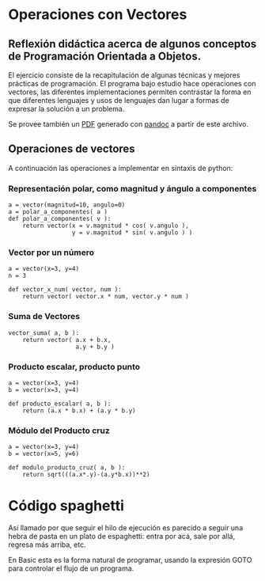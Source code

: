 # Operaciones con Vectores

## Reflexión didáctica acerca de algunos conceptos de Programación Orientada a Objetos.

El ejercicio consiste de la recapitulación de algunas técnicas y
mejores prácticas de programación. El programa bajo estudio hace
operaciones con vectores, las diferentes implementaciones permiten
contrastar la forma en que diferentes lenguajes y usos de lenguajes
dan lugar a formas de expresar la solución a un problema.

Se provee también un [PDF](README.pdf) generado con
[pandoc](http://pandoc.org) a partir de este archivo.


## Operaciones de vectores

A continuación las operaciones a implementar en sintaxis de python:

### Representación polar, como magnitud y ángulo a componentes

    a = vector(magnitud=10, angulo=0)
    a = polar_a_componentes( a )
    def polar_a_componentes( v ):
        return vector(x = v.magnitud * cos( v.angulo ),
                      y = v.magnitud * sin( v.angulo ) )


### Vector por un número

    a = vector(x=3, y=4)
    n = 3
    
    def vector_x_num( vector, num ):
        return vector( vector.x * num, vector.y * num )

### Suma de Vectores

    vector_suma( a, b ):
        return vector( a.x + b.x,
                       a.y + b.y )



### Producto escalar, producto punto

    a = vector(x=3, y=4)
    b = vector(x=3, y=4)
    
    def producto_escalar( a, b ):
        return (a.x * b.x) + (a.y * b.y)


### Módulo del Producto cruz

    a = vector(x=3, y=4)
    b = vector(x=5, y=6)
    
    def modulo_producto_cruz( a, b ):
        return sqrt(((a.x*.y)-(a.y*b.x))**2)



# Código spaghetti

Así llamado por que seguir el hilo de ejecución es parecido a seguir
una hebra de pasta en un plato de espaghetti: entra por acá, sale por
allá, regresa más arriba, etc.

En Basic esta es la forma natural de programar, usando la expresión
GOTO para controlar el flujo de un programa.



